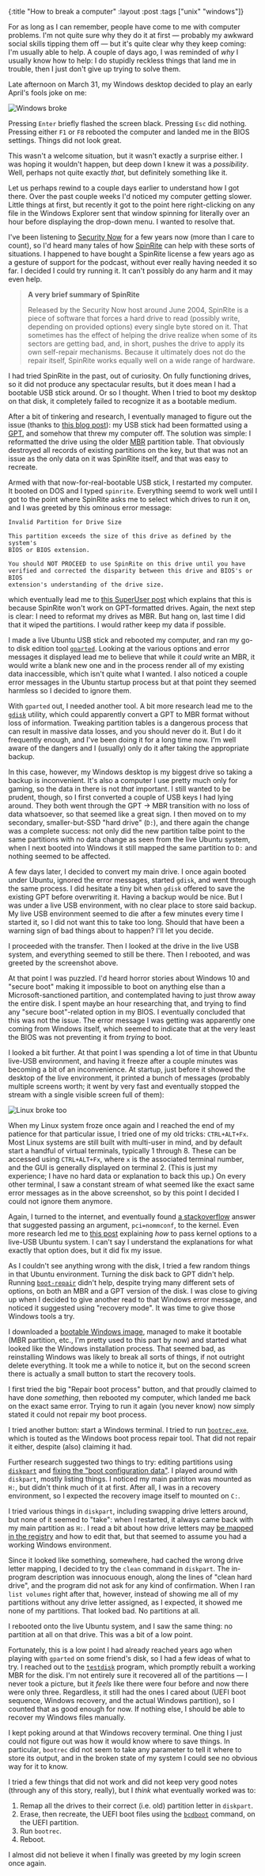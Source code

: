 {:title "How to break a computer"
 :layout :post
 :tags ["unix" "windows"]}

For as long as I can remember, people have come to me with computer problems.
I'm not quite sure why they do it at first — probably my awkward social skills
tipping them off — but it's quite clear why they keep coming: I'm usually able
to help. A couple of days ago, I was reminded of _why_ I usually know how to
help: I do stupidly reckless things that land me in trouble, then I just don't
give up trying to solve them.

Late afternoon on March 31, my Windows desktop decided to play an early April's
fools joke on me:

![Windows broke](/img/2021-04-04/windows_welcome.jpg)

Pressing `Enter` briefly flashed the screen black. Pressing `Esc` did nothing.
Pressing either `F1` or `F8` rebooted the computer and landed me in the BIOS
settings. Things did not look great.

This wasn't a welcome situation, but it wasn't exactly a surprise either. I was
hoping it wouldn't happen, but deep down I knew it was a _possibility_. Well,
perhaps not quite exactly _that_, but definitely something like it.

Let us perhaps rewind to a couple days earlier to understand how I got there.
Over the past couple weeks I'd noticed my computer getting slower. Little
things at first, but recently it got to the point here right-clicking on any
file in the Windows Explorer sent that window spinning for literally over an
hour before displaying the drop-down menu. I wanted to resolve that.

I've been listening to [Security Now] for a few years now (more than I care to
count), so I'd heard many tales of how [SpinRite] can help with these sorts of
situations. I happened to have bought a SpinRite license a few years ago as a
gesture of support for the podcast, without ever really having needed it so
far. I decided I could try running it. It can't possibly do any harm and it may
even help.

> **A very brief summary of SpinRite**
>
> Released by the Security Now host around June 2004, SpinRite is a piece of
> software that forces a hard drive to read (possibly write, depending on
> provided options) every single byte stored on it. That sometimes has the
> effect of helping the drive realize when some of its sectors are getting bad,
> and, in short, pushes the drive to apply its own self-repair mechanisms.
> Because it ultimately does not do the repair itself, SpinRite works equally
> well on a wide range of hardware.

I had tried SpinRite in the past, out of curiosity. On fully functioning
drives, so it did not produce any spectacular results, but it does mean I had a
bootable USB stick around. Or so I thought. When I tried to boot my desktop on
that disk, it completely failed to recognize it as a bootable medium.

After a bit of tinkering and research, I eventually managed to figure out the
issue (thanks to [this blog post][usb gpt]): my USB stick had been formatted
using a [GPT], and somehow that threw my computer off. The solution was simple:
I reformatted the drive using the older [MBR] partition table. That obviously
destroyed all records of existing partitions on the key, but that was not an
issue as the only data on it was SpinRite itself, and that was easy to
recreate.

Armed with that now-for-real-bootable USB stick, I restarted my computer. It
booted on DOS and I typed `spinrite`. Everything seemd to work well until I got
to the point where SpinRite asks me to select which drives to run it on, and I
was greeted by this ominous error message:

```
Invalid Partition for Drive Size

This partition exceeds the size of this drive as defined by the system's
BIOS or BIOS extension.

You should NOT PROCEED to use SpinRite on this drive until you have
verified and corrected the disparity between this drive and BIOS's or BIOS
extension's understanding of the drive size.
```

which eventually lead me to [this SuperUser post][su gpt] which explains that
this is because SpinRite won't work on GPT-formatted drives. Again, the next
step is clear: I need to reformat my drives as MBR. But hang on, last time I
did that it wiped the partitions. I would rather keep my data if possible.

I made a live Ubuntu USB stick and rebooted my computer, and ran my go-to
disk edition tool [`gparted`]. Looking at the various options and error
messages it displayed lead me to believe that while it _could_ write an MBR, it
would write a blank new one and in the process render all of my existing data
inaccessible, which isn't quite what I wanted. I also noticed a couple error
messages in the Ubuntu startup process but at that point they seemed harmless
so I decided to ignore them.

With `gparted` out, I needed another tool. A bit more research lead me to the
[`gdisk`] utility, which could apparently convert a GPT to MBR format without
loss of information. Tweaking partition tables is a dangerous process that can
result in massive data losses, and you should never do it. But I do it
frequently enough, and I've been doing it for a long time now. I'm well aware
of the dangers and I (usually) only do it after taking the appropriate backup.

In this case, however, my Windows desktop is my biggest drive so taking a
backup is inconvenient. It's also a computer I use pretty much only for gaming,
so the data in there is not _that_ important. I still wanted to be prudent,
though, so I first converted a couple of USB keys I had lying around. They both
went through the GPT -> MBR transition with no loss of data whatsoever, so that
seemed like a great sign. I then moved on to my secondary, smaller-but-SSD
"hard drive" (`D:`), and there again the change was a complete success: not
only did the new partition talbe point to the same partitions with no data
change as seen from the live Ubuntu system, when I next booted into Windows it
still mapped the same partition to `D:` and nothing seemed to be affected.

A few days later, I decided to convert my main drive. I once again booted
under Ubuntu, ignored the error messages, started `gdisk`, and went through the
same process. I did hesitate a tiny bit when `gdisk` offered to save the
existing GPT before overwriting it. Having a backup would be nice. But I was
under a live USB environment, with no clear place to store said backup. My live
USB environment seemed to die after a few minutes every time I started it, so I
did not want this to take too long. Should that have been a warning sign of
bad things about to happen? I'll let you decide.

I proceeded with the transfer. Then I looked at the drive in the live USB
system, and everything seemed to still be there. Then I rebooted, and was
greeted by the screenshot above.

At that point I was puzzled. I'd heard horror stories about Windows 10 and
"secure boot" making it impossible to boot on anything else than a
Microsoft-sanctioned partition, and contemplated having to just throw away the
entire disk. I spent maybe an hour researching that, and trying to find any
"secure boot"-related option in my BIOS. I eventually concluded that this was
not the issue. The error message I was getting was apparently one coming from
Windows itself, which seemed to indicate that at the very least the BIOS was
not preventing it from _trying_ to boot.

I looked a bit further. At that point I was spending a lot of time in that
Ubuntu live-USB environment, and having it freeze after a couple minutes was
becoming a bit of an inconvenience. At startup, just before it showed the
desktop of the live environment, it printed a bunch of messages (probably
multiple screens worth; it went by very fast and eventually stopped the stream
with a single visible screen full of them):

![Linux broke too](/img/2021-04-04/linux_pci.jpg)

When my Linux system froze once again and I reached the end of my patience for
that particular issue, I tried one of my old tricks: `CTRL+ALT+Fx`. Most Linux
systems are still built with multi-user in mind, and by default start a handful
of virtual terminals, typically 1 through 8. These can be accessed using
`CTRL+ALT+Fx`, where `x` is the associated terminal number, and the GUI is
generally displayed on terminal 2. (This is just my experience; I have no hard
data or explanation to back this up.) On every other terminal, I saw a constant
stream of what seemed like the exact same error messages as in the above
screenshot, so by this point I decided I could not ignore them anymore.

Again, I turned to the internet, and eventually found [a stackoverflow][so
nommconf] answer that suggested passing an argument, `pci=nommconf`, to the
kernel. Even more research led me to [this post][kernel option] explaining
_how_ to pass kernel options to a live-USB Ubuntu system. I can't say I
understand the explanations for what exactly that option does, but it did fix
my issue.

As I couldn't see anything wrong with the disk, I tried a few random things in
that Ubuntu environment. Turning the disk back to GPT didn't help. Running
[`boot-repair`] didn't help, despite trying many different sets of options, on
both an MBR and a GPT version of the disk. I was close to giving up when I
decided to give another read to that Windows error message, and noticed it
suggested using "recovery mode". It was time to give those Windows tools a try.

I downloaded a [bootable Windows image], managed to make it bootable (MBR
partition, etc., I'm pretty used to this part by now) and started what looked
like the Windows installation process. That seemed bad, as reinstalling Windows
was likely to break all sorts of things, if not outright delete everything. It
took me a while to notice it, but on the second screen there is actually a
small button to start the recovery tools.

I first tried the big "Repair boot process" button, and that proudly claimed to
have done _something_, then rebooted my computer, which landed me back on the
exact same error. Trying to run it again (you never know) now simply stated it
could not repair my boot process.

I tried another button: start a Windows terminal. I tried to run
[`bootrec.exe`], which is touted as the Windows boot process repair tool. That
did not repair it either, despite (also) claiming it had.

Further research suggested two things to try: editing partitions using
[`diskpart`] and [fixing the "boot configuration data"][bcd]. I played around
with `diskpart`, mostly listing things. I noticed my main parititon was mounted
as `H:`, but didn't think much of it at first. After all, I was in a recovery
environment, so I expected the recovery image itself to mounted on `C:`.

I tried various things in `diskpart`, including swapping drive letters around,
but none of it seemed to "take": when I restarted, it always came back with my
main partition as `H:`. I read a bit about how drive letters may [be mapped in
the registry][registry] and how to edit that, but that seemed to assume you had
a working Windows environment.

Since it looked like something, somewhere, had cached the wrong drive letter
mapping, I decided to try the `clean` command in `diskpart`. The in-program
description was innocuous enough, along the lines of "clean hard drive", and
the program did not ask for any kind of confirmation. When I ran `list volumes`
right after that, however, instead of showing me all of my partitions without
any drive letter assigned, as I expected, it showed me none of my partitions.
That looked bad. No partitions at all.

I rebooted onto the live Ubuntu system, and I saw the same thing: no partition
at all on that drive. This was a bit of a low point.

Fortunately, this is a low point I had already reached years ago when playing
with `gparted` on some friend's disk, so I had a few ideas of what to try. I
reached out to the [`testdisk`] program, which promptly rebuilt a working MBR
for the disk. I'm not entirely sure it recovered all of the partitions — I
never took a picture, but it _feels_ like there were four before and now there
were only three. Regardless, it still had the ones I cared about (UEFI boot
sequence, Windows recovery, and the actual Windows partition), so I counted
that as good enough for now. If nothing else, I should be able to recover my
Windows files manually.

I kept poking around at that Windows recovery terminal. One thing I just could
not figure out was how it would know where to save things. In particular,
`bootrec` did not seem to take any parameter to tell it where to store its
output, and in the broken state of my system I could see no obvious way for it
to know.

I tried a few things that did not work and did not keep very good notes
(through any of this story, really), but I _think_ what eventually worked was
to:

1. Remap all the drives to their correct (i.e. old) partition letter in
   `diskpart`.
2. Erase, then recreate, the UEFI boot files using the [`bcdboot`] command, on
   the UEFI partition.
3. Run `bootrec`.
4. Reboot.

I almost did not believe it when I finally was greeted by my login screen once
again.

[Security Now]: https://twit.tv/shows/security-now
[usb gpt]: https://erik.ellsinger.me/how-to-create-a-bootable-usb-drive-for-spinrite/
[su gpt]: https://superuser.com/questions/1107910/spinrite-6-mbr-followed-by-efi-error
[SpinRite]: https://www.grc.com/sr/spinrite.htm
[GPT]: https://en.wikipedia.org/wiki/GUID_Partition_Table
[MBR]: https://en.wikipedia.org/wiki/Master_boot_record
[`gdisk`]: https://linux.die.net/man/8/gdisk
[`gparted`]: https://gparted.org
[so nommconf]: https://unix.stackexchange.com/questions/327730/what-causes-this-pcieport-00000003-0-pcie-bus-error-aer-bad-tlp
[kernel option]: https://help.ubuntu.com/community/BootOptions
[`boot-repair`]: https://launchpad.net/~yannubuntu/+archive/ubuntu/boot-repair
[bootable Windows image]: https://www.microsoft.com/en-us/software-download/windows10ISO
[`bootrec.exe`]: https://neosmart.net/wiki/bootrec/
[`diskpart`]: https://docs.microsoft.com/en-us/windows-server/administration/windows-commands/diskpart
[bcd]: https://www.cio.com/article/3197847/working-with-bcd-in-windows-10.html
[registry]: https://docs.microsoft.com/en-US/troubleshoot/windows-server/backup-and-storage/restore-system-boot-drive-letter
[`testdisk`]: https://www.cgsecurity.org/wiki/TestDisk
[`bcdboot`]: https://docs.microsoft.com/en-us/windows-hardware/manufacture/desktop/bcdboot-command-line-options-techref-di
